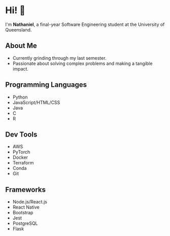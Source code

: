 # Hi! 👋

I'm **Nathaniel**, a final-year Software Engineering student at the University of Queensland.

## About Me
- Currently grinding through my last semester.
- Passionate about solving complex problems and making a tangible impact.  

## Programming Languages
- Python
- JavaScript/HTML/CSS
- Java
- C
- R

## Dev Tools
- AWS
- PyTorch
- Docker
- Terraform
- Conda
- Git

## Frameworks

- Node.js/React.js
- React Native
- Bootstrap
- Jest
- PostgreSQL
- Flask
